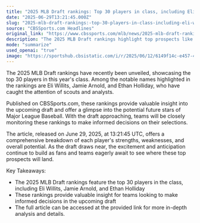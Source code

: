 ```yaml
---
title: "2025 MLB Draft rankings: Top 30 players in class, including Eli Willits, Jamie Arnold, Ethan Holliday and more"
date: "2025-06-29T13:21:45.000Z"
slug: "2025-mlb-draft-rankings:-top-30-players-in-class-including-eli-willits-jamie-arnold-ethan-holliday-and-more"
source: "CBSSports.com Headlines"
original_link: "https://www.cbssports.com/mlb/news/2025-mlb-draft-rankings-top-30-players-in-class-including-eli-willits-jamie-arnold-ethan-holliday-and-more/"
description: "The 2025 MLB Draft rankings highlight top prospects like Eli Willits, Jamie Arnold, and Ethan Holliday, offering valuable insight for teams as they prepare for the upcoming draft."
mode: "summarize"
used_openai: "true"
image: "https://sportshub.cbsistatic.com/i/r/2025/06/12/6149f14c-e457-4bcc-85b7-3a5e45364402/thumbnail/1200x675/e942aa600ea9fac03697568cd54d5da4/mlbprospectrankings.png"
---
```


The 2025 MLB Draft rankings have recently been unveiled, showcasing the top 30 players in this year's class. Among the notable names highlighted in the rankings are Eli Willits, Jamie Arnold, and Ethan Holliday, who have caught the attention of scouts and analysts.

Published on CBSSports.com, these rankings provide valuable insight into the upcoming draft and offer a glimpse into the potential future stars of Major League Baseball. With the draft approaching, teams will be closely monitoring these rankings to make informed decisions on their selections.

The article, released on June 29, 2025, at 13:21:45 UTC, offers a comprehensive breakdown of each player's strengths, weaknesses, and overall potential. As the draft draws near, the excitement and anticipation continue to build as fans and teams eagerly await to see where these top prospects will land.

Key Takeaways:
- The 2025 MLB Draft rankings feature the top 30 players in the class, including Eli Willits, Jamie Arnold, and Ethan Holliday
- These rankings provide valuable insight for teams looking to make informed decisions in the upcoming draft
- The full article can be accessed at the provided link for more in-depth analysis and details.